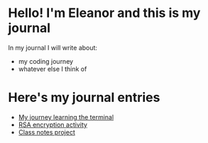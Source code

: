 # Hello! I'm Eleanor and this is my journal

In my journal I will write about:

- my coding journey
- whatever else I think of

# Here's my journal entries

- [My journey learning the terminal](terminal.md)
- [RSA encryption activity](encryption.md)
- [Class notes project](homework.md)
